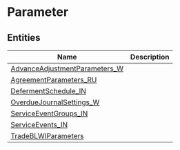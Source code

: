 
# Parameter


## Entities

|Name|Description|
|---|---|
|[AdvanceAdjustmentParameters_W](AdvanceAdjustmentParameters_W.cdm.json)||
|[AgreementParameters_RU](AgreementParameters_RU.cdm.json)||
|[DefermentSchedule_IN](DefermentSchedule_IN.cdm.json)||
|[OverdueJournalSettings_W](OverdueJournalSettings_W.cdm.json)||
|[ServiceEventGroups_IN](ServiceEventGroups_IN.cdm.json)||
|[ServiceEvents_IN](ServiceEvents_IN.cdm.json)||
|[TradeBLWIParameters](TradeBLWIParameters.cdm.json)||
